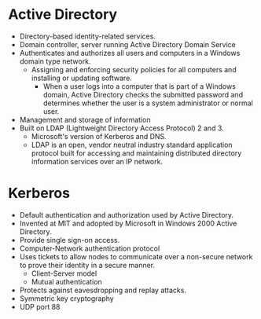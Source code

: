 # Active Directory
* Directory-based identity-related services.
* Domain controller, server running Active Directory Domain Service
* Authenticates and authorizes all users and computers in a Windows domain type network.
    * Assigning and enforcing security policies for all computers and installing or updating software. 
        * When a user logs into a computer that is part of a Windows domain, Active Directory checks the submitted password and determines whether the user is a system administrator or normal user.
* Management and storage of information
* Built on LDAP (Lightweight Directory Access Protocol) 2 and 3.
    * Microsoft's version of Kerberos and DNS.
    * LDAP is an open, vendor neutral industry standard application protocol built for accessing and maintaining distributed directory information services over an IP network. 

# Kerberos
* Default authentication and authorization used by Active Directory.
* Invented at MIT and adopted by Microsoft in Windows 2000 Active Directory.
* Provide single sign-on access.
* Computer-Network authentication protocol
* Uses tickets to allow nodes to communicate over a non-secure network to prove their identity in a secure manner.
    * Client-Server model
    * Mutual authentication
* Protects against eavesdropping and replay attacks.
* Symmetric key cryptography
* UDP port 88


